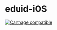 # eduid-iOS
[![Carthage compatible](https://img.shields.io/badge/Carthage-compatible-4BC51D.svg?style=flat)](https://github.com/Carthage/Carthage)
